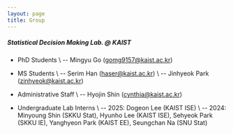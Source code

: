 ```yaml
---
layout: page
title: Group
---
```


##### Statistical Decision Making Lab. @ KAIST

* PhD Students \\
-- Mingyu Go (gomg9157@kaist.ac.kr) 

* MS Students \\
-- Serim Han (haser@kaist.ac.kr) \\
-- Jinhyeok Park (zinhyeok@kaist.ac.kr)

* Administrative Staff \\
-- Hyojin Shin (cynthia@kaist.ac.kr)

* Undergraduate Lab Interns \\
-- 2025: Dogeon Lee (KAIST ISE) \\
-- 2024: Minyoung Shin (SKKU Stat), Hyunho Lee (KAIST ISE), Sehyeok Park (SKKU IE), Yanghyeon Park (KAIST EE), Seungchan Na (SNU Stat)


